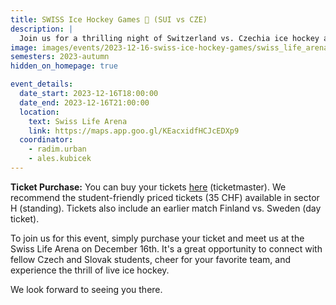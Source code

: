 ```yaml
---
title: SWISS Ice Hockey Games 🏒 (SUI vs CZE) 
description: |
  Join us for a thrilling night of Switzerland vs. Czechia ice hockey action!
image: images/events/2023-12-16-swiss-ice-hockey-games/swiss_life_arena.jpg
semesters: 2023-autumn
hidden_on_homepage: true

event_details:
  date_start: 2023-12-16T18:00:00
  date_end: 2023-12-16T21:00:00
  location:
    text: Swiss Life Arena
    link: https://maps.app.goo.gl/KEacxidfHCJcEDXp9
  coordinator:
    - radim.urban
    - ales.kubicek
---
```


**Ticket Purchase:** You can buy your tickets [here](https://www.sihf.ch/de/events/ticketmaster) (ticketmaster). We recommend the student-friendly priced tickets (35 CHF) available in sector H (standing). Tickets also include an earlier match Finland vs. Sweden (day ticket). 

To join us for this event, simply purchase your ticket and meet us at the Swiss Life Arena on December 16th. It's a great opportunity to connect with fellow Czech and Slovak students, cheer for your favorite team, and experience the thrill of live ice hockey.

We look forward to seeing you there.
